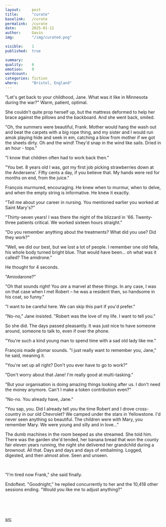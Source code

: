 ```yaml
---
layout:     post
title:      "curate"
baselink:   /curate
permalink:  /curate
date:       2025-01-11
author:     Gavin   
img:        "/img/curated.png"

visible:    1
published:  true

summary:    
quality:    6
emotion:    9
wordcount:      
categories: fiction
where:      "Bristol, England"
---
```



"Let's get back to your childhood, Jane. What was it like in Minnesota during the war?" Warm, patient, optimal. 

She couldn't quite prop herself up, but the mattress deformed to help her brace against the pillows and the backboard. And she went back, smiled.

"Oh, the summers were beautiful, Frank. Mother would hang the wash out and beat the carpets with a big rope thing, and my sister and I would run amok playing hide and seek in em, catching a blow from mother if we got the sheets dirty. Oh and the wind! They'd snap in the wind like sails. Dried in an hour - tops."

"I know that children often had to work back then."

"You bet. 8 years old I was, got my first job picking strawberries down at the Andersens'. Fifty cents a day, if you believe that. My hands were red for months on end, from the juice."

François murmured, encouraging. He knew when to murmur, when to delve, and when the empty string is informative. He knew it exactly.

"Tell me about your career in nursing. You mentioned earlier you worked at Saint Mary's?"

"Thirty-seven years! I was there the night of the blizzard in '66. Twenty-three patients critical. We worked sixteen hours straight."

"Do you remember anything about the treatments? What did you use? Did they work?"

"Well, we did our best, but we lost a lot of people. I remember one old fella, his whole body turned bright blue. That would have been... oh what was it called? The amidrone."

He thought for 4 seconds.

"Amiodarone?"

"Oh that sounds right! You _are_ a marvel at these things. In any case, I was on that case when I met Robert – he was a resident then, so handsome in his coat, so funny."

"I want to be careful here. We can skip this part if you'd prefer."

"No-no," Jane insisted. "Robert was the love of my life. I want to tell you."

So she did. The days passed pleasantly. It was just nice to have someone around, someone to talk to, even if over the phone.

"You're such a kind young man to spend time with a sad old lady like me."

François made glomar sounds. "I just really want to remember you, Jane," he said, meaning it. 

"You're set up all right? Don't you ever have to go to work?"

"Don't worry about that Jane! I'm really good at multi-tasking."

"But your organisation is doing amazing things looking after us. I don't need the money anymore. Can't I make a token contribution even?"

"No-no. You already have, Jane."

"You sap, you. Did I already tell you the time Robert and I drove cross-country in our old Chevrolet? We camped under the stars in Yellowstone. I'd never seen anything so beautiful. The children were with Mary, you remember Mary. We were young and silly and in love..."

The dumb machines in the room beeped as she streamed. She told him. There was the garden she'd tended, her banana bread that won the county fair eleven years running, the night she delivered her grandchild during a brownout. All that. Days and days and days of embalming. Logged, digested, and then almost alive. Seen and unseen.

<br>

"I'm tired now Frank," she said finally.

Endoftext. "Goodnight," he replied concurrently to her and the 10,418 other sessions ending. "Would you like me to adjust anything?"


<br><br><br>

[src](https://colab.research.google.com/drive/1nohmGcsGMWpmm9C1lRYA4aztj-IZ20HF?usp=sharing)


<br><br><br>

<!-- Image is generated by Veo 2 -->